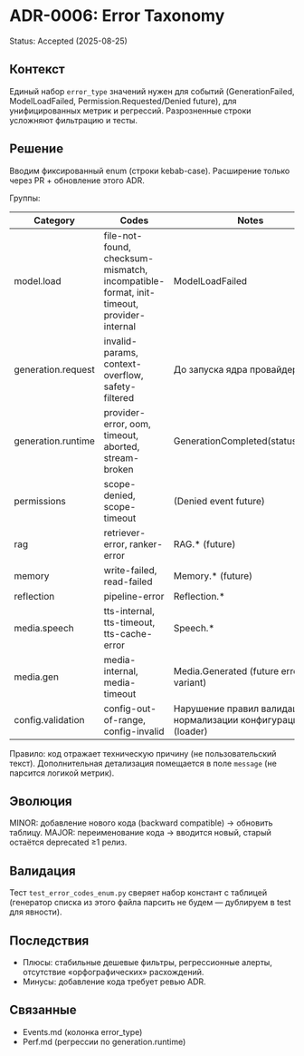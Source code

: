 # ADR-0006: Error Taxonomy

Status: Accepted (2025-08-25)

## Контекст

Единый набор `error_type` значений нужен для событий (GenerationFailed, ModelLoadFailed, Permission.Requested/Denied future), для унифицированных метрик и регрессий. Разрозненные строки усложняют фильтрацию и тесты.

## Решение

Вводим фиксированный enum (строки kebab-case). Расширение только через PR + обновление этого ADR.

Группы:

| Category | Codes | Notes |
|----------|-------|-------|
| model.load | file-not-found, checksum-mismatch, incompatible-format, init-timeout, provider-internal | ModelLoadFailed |
| generation.request | invalid-params, context-overflow, safety-filtered | До запуска ядра провайдера |
| generation.runtime | provider-error, oom, timeout, aborted, stream-broken | GenerationCompleted(status=error) |
| permissions | scope-denied, scope-timeout | (Denied event future) |
| rag | retriever-error, ranker-error | RAG.* (future) |
| memory | write-failed, read-failed | Memory.* (future) |
| reflection | pipeline-error | Reflection.* |
| media.speech | tts-internal, tts-timeout, tts-cache-error | Speech.* |
| media.gen | media-internal, media-timeout | Media.Generated (future error variant) |
| config.validation | config-out-of-range, config-invalid | Нарушение правил валидации / нормализации конфигурации (loader) |

Правило: код отражает техническую причину (не пользовательский текст). Дополнительная детализация помещается в поле `message` (не парсится логикой метрик).

## Эволюция

MINOR: добавление нового кода (backward compatible) → обновить таблицу.
MAJOR: переименование кода → вводится новый, старый остаётся deprecated ≥1 релиз.

## Валидация

Тест `test_error_codes_enum.py` сверяет набор констант с таблицей (генератор списка из этого файла парсить не будем — дублируем в test для явности).

## Последствия

- Плюсы: стабильные дешевые фильтры, регрессионные алерты, отсутствие «орфографических» расхождений.
- Минусы: добавление кода требует ревью ADR.

## Связанные

- Events.md (колонка error_type)
- Perf.md (регрессии по generation.runtime)
